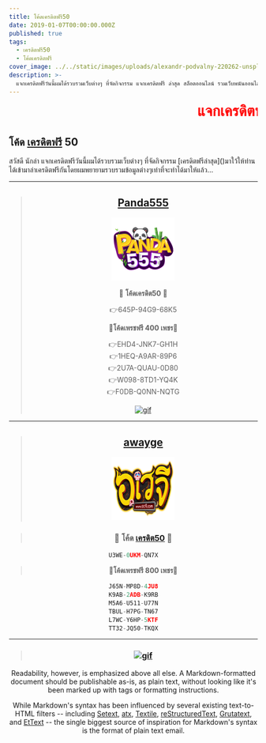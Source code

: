 ```yaml
---
title: โค้ดเครดิตฟรี50
date: 2019-01-07T00:00:00.000Z
published: true
tags:
  - เครดิตฟรี50
  - โค้ดเครดิตฟรี
cover_image: ../../static/images/uploads/alexandr-podvalny-220262-unsplash.png
description: >-
  แจกเครดิต​ฟรีวันนี้​ผมได้รวบรวม​เว็บต่างๆ​ ที่จัดกิจกรรม แจกเครดิตฟรี ล่าสุด สล็อตออนไลน์ รวมเว็บพนันออนไลน์ฟรีเครดิต
---
```


<style>
      marquee{
      font-size: 30px;
      font-weight: 800;
      color: #FF0000;
      font-family: sans-serif;
      }
    </style>

<marquee>แจกเครดิตฟรี ล่าสุด สล็อตออนไลน์ รวมเว็บพนันออนไลน์ฟรีเครดิต</marquee>

## โค้ด [เครดิตฟรี](https://www.heng99.com/register/6b529880-56bb06bd) 50

สวัสดี​​ นักล่า​ แจกเครดิต​ฟรีวันนี้​ผมได้รวบรวม​เว็บต่างๆ​ ที่จัดกิจกรรม​ [เครดิต​ฟรีล่าสุด]​()​ มาใว้ให้ท่านได้เข้ามาล่าเครดิตฟรีกัน​ โดยผมพยายามรวบรวม​ข้อมูลต่างๆเท่าที่จะทำได้มาให้แล้ว...

---

<center>

> ## [**Panda555**](https://www.heng99.com/register/6b529880-56bb06bd)
>
> <img src="https://raw.githubusercontent.com/dev-suwonza123/pgslotlpd/master/static/assets/img/pandabet-logo_512.png" alt="pandabet" style="width:128px;height:128px;">
>
> 💸 **โค้ดเครดิต50** 💸
>
> 👉645P-94G9-68K5
>
> 💎**โค้ดเพรชฟรี 400 เพชร**💎
>
> 👉EHD4-JNK7-GH1H  
>  👉1HEQ-A9AR-89P6  
>  👉2U7A-QUAU-0D80  
>  👉W098-8TD1-YQ4K  
>  👉F0DB-Q0NN-NQTG
>
> [![gif](https://iili.io/Hnns0kx.gif)](https://www.panda555.bet/register?token=pqmzGGExfPxJSr5p)

---

> ## [**awayge**](https://www.heng99.com/register/6b529880-56bb06bd)
>
> <img src="https://raw.githubusercontent.com/dev-suwonza123/pgslotlpd/master/static/assets/img/awayge_logo_512.png" alt="pandabet" style="width:128px;height:128px;">

> ### 💸 **โค้ด [เครดิต50]((https://www.heng99.com/register/6b529880-56bb06bd))** 💸

```js
U3WE-0UKM-QN7X
```

> 💎**โค้ดเพรชฟรี 800 เพชร**💎

```js
J65N-MP8D-4JU8
K9AB-2ADB-K9RB
M5A6-U511-U77N
TBUL-H7PG-TN67
L7WC-Y6HP-5KTF
TT32-JQ50-TKQX
```

---

> ### [![gif](https://iili.io/Hnns0kx.gif)](https://awayge.com/register?token=fy6xu5BTKLOA1xtg)

Readability, however, is emphasized above all else. A Markdown-formatted
document should be publishable as-is, as plain text, without looking
like it's been marked up with tags or formatting instructions.

While Markdown's syntax has been influenced by several existing text-to-HTML filters -- including [Setext](http://docutils.sourceforge.net/mirror/setext.html), [atx](http://www.aaronsw.com/2002/atx/), [Textile](http://textism.com/tools/textile/), [reStructuredText](http://docutils.sourceforge.net/rst.html),
[Grutatext](http://www.triptico.com/software/grutatxt.html), and [EtText](http://ettext.taint.org/doc/) -- the single biggest source of
inspiration for Markdown's syntax is the format of plain text email.
